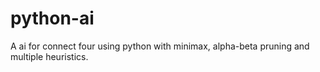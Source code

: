 # python-ai
A ai for connect four using python with minimax, alpha-beta pruning and multiple heuristics.
